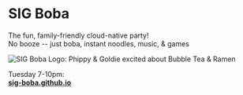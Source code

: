 # SIG Boba

The fun, family-friendly cloud-native party!  
No booze -- just boba, instant noodles, music, & games

![SIG Boba Logo: Phippy & Goldie excited about Bubble Tea & Ramen](src/sig-boba-friends.jpg)

Tuesday 7-10pm:  
**[sig-boba.github.io](https://sig-boba.github.io)**
